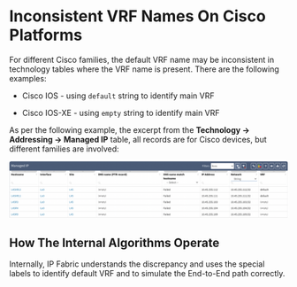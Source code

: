 # Inconsistent VRF Names On Cisco Platforms

For different Cisco families, the default VRF name may be inconsistent
in technology tables where the VRF name is present. There are the
following examples:

- Cisco IOS - using `default` string to identify main VRF

- Cisco IOS-XE - using `empty` string to identify main VRF

As per the following example, the excerpt from the
**Technology -> Addressing -> Managed IP** table, all records are for Cisco
devices, but different families are involved:

![Inconsistent VRF names](inconsistent_vrf_names.png)

## How The Internal Algorithms Operate

Internally, IP Fabric understands the discrepancy and uses the special
labels to identify default VRF and to simulate the End-to-End path
correctly.
